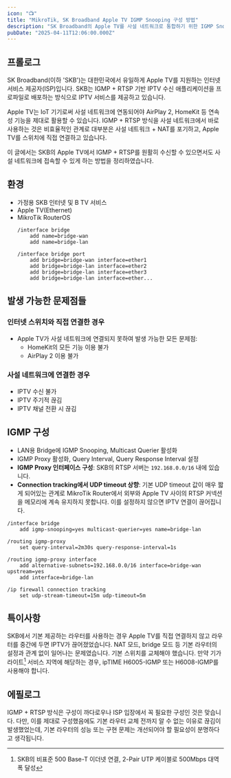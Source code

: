 ```yaml
---
icon: "📺"
title: "MikroTik, SK Broadband Apple TV IGMP Snooping 구성 방법"
description: "SK Broadband의 Apple TV를 사설 네트워크로 통합하기 위한 IGMP Snooping 구성 방법"
pubDate: "2025-04-11T12:06:00.000Z"
---
```


## 프롤로그
SK Broadband(이하 'SKB')는 대한민국에서 유일하게 Apple TV를 지원하는 인터넷 서비스 제공자(ISP)입니다. 
SKB는 IGMP + RTSP 기반 IPTV 수신 애플리케이션을 프로파일로 배포하는 방식으로 IPTV 서비스를 제공하고 있습니다.  

Apple TV는 IoT 기기로써 사설 네트워크에 연동되어야 AirPlay 2, HomeKit 등 연속성 기능을 제대로 활용할 수 있습니다. 
IGMP + RTSP 방식을 사설 네트워크에서 바로 사용하는 것은 비효율적인 관계로 대부분은 사설 네트워크 + NAT를 포기하고, 
Apple TV를 스위치에 직접 연결하고 있습니다.  

이 글에서는 SKB의 Apple TV에서 IGMP + RTSP를 원활히 수신할 수 있으면서도 사설 네트워크에 접속할 수 있게 하는 방법을 정리하였습니다.

## 환경
* 가정용 SKB 인터넷 및 B TV 서비스
* Apple TV(Ethernet)
* MikroTik RouterOS
    ```
    /interface bridge
        add name=bridge-wan
        add name=bridge-lan
    
    /interface bridge port
        add bridge=bridge-wan interface=ether1
        add bridge=bridge-lan interface=ether2
        add bridge=bridge-lan interface=ether3
        add bridge=bridge-lan interface=ether...
    ```

## 발생 가능한 문제점들
### 인터넷 스위치와 직접 연결한 경우
* Apple TV가 사설 네트워크에 연결되지 못하여 발생 가능한 모든 문제점:
    * HomeKit의 모든 기능 이용 불가
    * AirPlay 2 이용 불가

### 사설 네트워크에 연결한 경우
* IPTV 수신 불가
* IPTV 주기적 끊김
* IPTV 채널 전환 시 끊김

## IGMP 구성
* LAN용 Bridge에 IGMP Snooping, Multicast Querier 활성화
* IGMP Proxy 활성화, Query Interval, Query Response Interval 설정
* **IGMP Proxy 인터페이스 구성**: SKB의 RTSP 서버는 `192.168.0.0/16` 내에 있습니다.
* **Connection tracking에서 UDP timeout 상향**: 기본 UDP timeout 값이 매우 짧게 되어있는 관계로 MikroTik Router에서 외부와 Apple TV 사이의 RTSP 커넥션을 메모리에 계속 유지하지 못합니다. 이를 설정하지 않으면 IPTV 연결이 끊어집니다.

```
/interface bridge
    add igmp-snooping=yes multicast-querier=yes name=bridge-lan

/routing igmp-proxy
    set query-interval=2m30s query-response-interval=1s

/routing igmp-proxy interface
    add alternative-subnets=192.168.0.0/16 interface=bridge-wan upstream=yes
    add interface=bridge-lan

/ip firewall connection tracking
    set udp-stream-timeout=15m udp-timeout=5m
```

## 특이사항
SKB에서 기본 제공하는 라우터를 사용하는 경우 Apple TV를 직접 연결하지 않고 라우터를 중간에 두면 IPTV가 끊어졌었습니다. 
NAT 모드, bridge 모드 등 기본 라우터의 설정과 관계 없이 일어나는 문제였습니다. 기본 스위치를 교체해야 했습니다. 
만약 기가라이트[^기가라이트] 서비스 지역에 해당하는 경우, ipTIME H6005-IGMP 또는 H6008-IGMP를 사용해야 합니다.

## 에필로그
IGMP + RTSP 방식은 구성이 까다로우나 ISP 입장에서 꼭 필요한 구성인 것은 맞습니다. 
다만, 이를 제대로 구성했음에도 기본 라우터 교체 전까지 알 수 없는 이유로 끊김이 발생했었는데, 
기본 라우터의 성능 또는 구현 문제는 개선되어야 할 필요성이 분명하다고 생각됩니다.

[^기가라이트]: SKB의 비표준 500 Base-T 이더넷 연결, 2-Pair UTP 케이블로 500Mbps 대역폭 달성